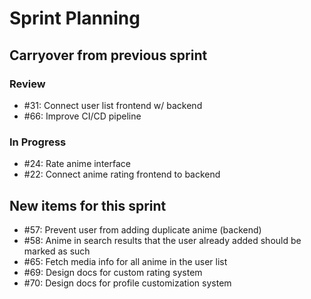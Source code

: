 # Sprint Planning

## Carryover from previous sprint

### Review

- #31: Connect user list frontend w/ backend
- #66: Improve CI/CD pipeline

### In Progress

- #24: Rate anime interface
- #22: Connect anime rating frontend to backend

## New items for this sprint

- #57: Prevent user from adding duplicate anime (backend)
- #58: Anime in search results that the user already added should be marked as such
- #65: Fetch media info for all anime in the user list
- #69: Design docs for custom rating system
- #70: Design docs for profile customization system
